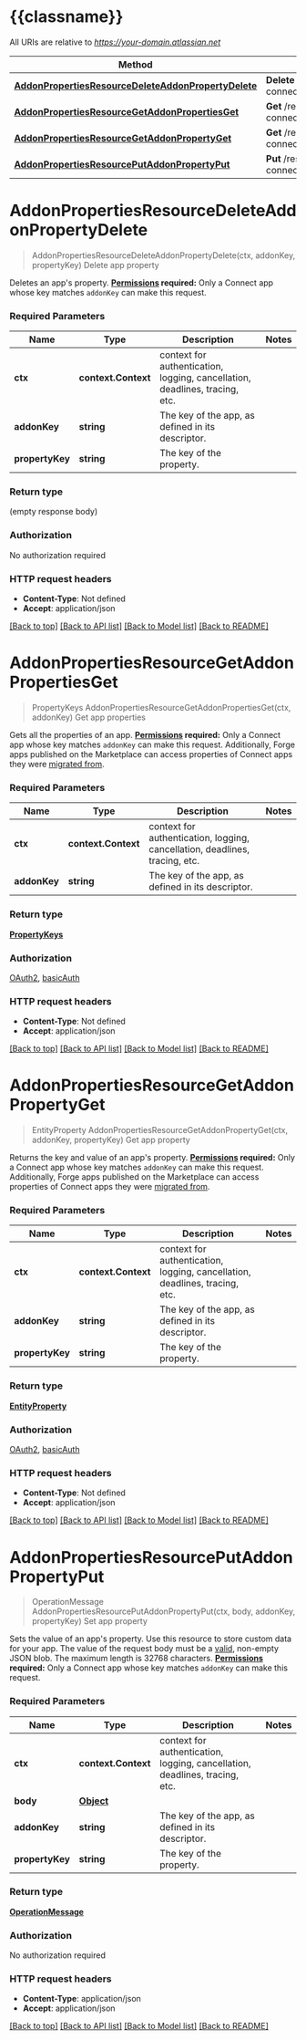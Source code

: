 # {{classname}}

All URIs are relative to *https://your-domain.atlassian.net*

Method | HTTP request | Description
------------- | ------------- | -------------
[**AddonPropertiesResourceDeleteAddonPropertyDelete**](AppPropertiesApi.md#AddonPropertiesResourceDeleteAddonPropertyDelete) | **Delete** /rest/atlassian-connect/1/addons/{addonKey}/properties/{propertyKey} | Delete app property
[**AddonPropertiesResourceGetAddonPropertiesGet**](AppPropertiesApi.md#AddonPropertiesResourceGetAddonPropertiesGet) | **Get** /rest/atlassian-connect/1/addons/{addonKey}/properties | Get app properties
[**AddonPropertiesResourceGetAddonPropertyGet**](AppPropertiesApi.md#AddonPropertiesResourceGetAddonPropertyGet) | **Get** /rest/atlassian-connect/1/addons/{addonKey}/properties/{propertyKey} | Get app property
[**AddonPropertiesResourcePutAddonPropertyPut**](AppPropertiesApi.md#AddonPropertiesResourcePutAddonPropertyPut) | **Put** /rest/atlassian-connect/1/addons/{addonKey}/properties/{propertyKey} | Set app property

# **AddonPropertiesResourceDeleteAddonPropertyDelete**
> AddonPropertiesResourceDeleteAddonPropertyDelete(ctx, addonKey, propertyKey)
Delete app property

Deletes an app's property.  **[Permissions](#permissions) required:** Only a Connect app whose key matches `addonKey` can make this request.

### Required Parameters

Name | Type | Description  | Notes
------------- | ------------- | ------------- | -------------
 **ctx** | **context.Context** | context for authentication, logging, cancellation, deadlines, tracing, etc.
  **addonKey** | **string**| The key of the app, as defined in its descriptor. | 
  **propertyKey** | **string**| The key of the property. | 

### Return type

 (empty response body)

### Authorization

No authorization required

### HTTP request headers

 - **Content-Type**: Not defined
 - **Accept**: application/json

[[Back to top]](#) [[Back to API list]](../README.md#documentation-for-api-endpoints) [[Back to Model list]](../README.md#documentation-for-models) [[Back to README]](../README.md)

# **AddonPropertiesResourceGetAddonPropertiesGet**
> PropertyKeys AddonPropertiesResourceGetAddonPropertiesGet(ctx, addonKey)
Get app properties

Gets all the properties of an app.  **[Permissions](#permissions) required:** Only a Connect app whose key matches `addonKey` can make this request. Additionally, Forge apps published on the Marketplace can access properties of Connect apps they were [migrated from](https://developer.atlassian.com/platform/forge/build-a-connect-on-forge-app/).

### Required Parameters

Name | Type | Description  | Notes
------------- | ------------- | ------------- | -------------
 **ctx** | **context.Context** | context for authentication, logging, cancellation, deadlines, tracing, etc.
  **addonKey** | **string**| The key of the app, as defined in its descriptor. | 

### Return type

[**PropertyKeys**](PropertyKeys.md)

### Authorization

[OAuth2](../README.md#OAuth2), [basicAuth](../README.md#basicAuth)

### HTTP request headers

 - **Content-Type**: Not defined
 - **Accept**: application/json

[[Back to top]](#) [[Back to API list]](../README.md#documentation-for-api-endpoints) [[Back to Model list]](../README.md#documentation-for-models) [[Back to README]](../README.md)

# **AddonPropertiesResourceGetAddonPropertyGet**
> EntityProperty AddonPropertiesResourceGetAddonPropertyGet(ctx, addonKey, propertyKey)
Get app property

Returns the key and value of an app's property.  **[Permissions](#permissions) required:** Only a Connect app whose key matches `addonKey` can make this request. Additionally, Forge apps published on the Marketplace can access properties of Connect apps they were [migrated from](https://developer.atlassian.com/platform/forge/build-a-connect-on-forge-app/).

### Required Parameters

Name | Type | Description  | Notes
------------- | ------------- | ------------- | -------------
 **ctx** | **context.Context** | context for authentication, logging, cancellation, deadlines, tracing, etc.
  **addonKey** | **string**| The key of the app, as defined in its descriptor. | 
  **propertyKey** | **string**| The key of the property. | 

### Return type

[**EntityProperty**](EntityProperty.md)

### Authorization

[OAuth2](../README.md#OAuth2), [basicAuth](../README.md#basicAuth)

### HTTP request headers

 - **Content-Type**: Not defined
 - **Accept**: application/json

[[Back to top]](#) [[Back to API list]](../README.md#documentation-for-api-endpoints) [[Back to Model list]](../README.md#documentation-for-models) [[Back to README]](../README.md)

# **AddonPropertiesResourcePutAddonPropertyPut**
> OperationMessage AddonPropertiesResourcePutAddonPropertyPut(ctx, body, addonKey, propertyKey)
Set app property

Sets the value of an app's property. Use this resource to store custom data for your app.  The value of the request body must be a [valid](http://tools.ietf.org/html/rfc4627), non-empty JSON blob. The maximum length is 32768 characters.  **[Permissions](#permissions) required:** Only a Connect app whose key matches `addonKey` can make this request.

### Required Parameters

Name | Type | Description  | Notes
------------- | ------------- | ------------- | -------------
 **ctx** | **context.Context** | context for authentication, logging, cancellation, deadlines, tracing, etc.
  **body** | [**Object**](.md)|  | 
  **addonKey** | **string**| The key of the app, as defined in its descriptor. | 
  **propertyKey** | **string**| The key of the property. | 

### Return type

[**OperationMessage**](OperationMessage.md)

### Authorization

No authorization required

### HTTP request headers

 - **Content-Type**: application/json
 - **Accept**: application/json

[[Back to top]](#) [[Back to API list]](../README.md#documentation-for-api-endpoints) [[Back to Model list]](../README.md#documentation-for-models) [[Back to README]](../README.md)

